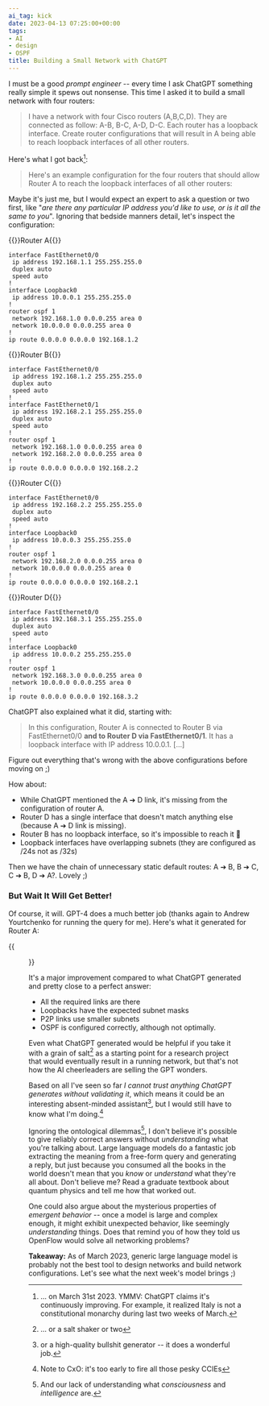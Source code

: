 ```yaml
---
ai_tag: kick
date: 2023-04-13 07:25:00+00:00
tags:
- AI
- design
- OSPF
title: Building a Small Network with ChatGPT
---
```

I must be a good *prompt engineer* -- every time I ask ChatGPT something really simple it spews out nonsense. This time I asked it to build a small network with four routers:

> I have a network with four Cisco routers (A,B,C,D). They are connected as follow: A-B, B-C, A-D, D-C. Each router has a loopback interface. Create router configurations that will result in A being able to reach loopback interfaces of all other routers.

Here's what I got back[^M31]:

> Here's an example configuration for the four routers that should allow Router A to reach the loopback interfaces of all other routers:
<!--more-->

[^M31]: ... on March 31st 2023. YMMV: ChatGPT claims it's continuously improving. For example, it realized Italy is not a constitutional monarchy during last two weeks of March.

Maybe it's just me, but I would expect an expert to ask a question or two first, like "_are there any particular IP address you'd like to use, or is it all the same to you_". Ignoring that bedside manners detail, let's inspect the configuration:

{{<cc>}}Router A{{</cc>}}
```
interface FastEthernet0/0
 ip address 192.168.1.1 255.255.255.0
 duplex auto
 speed auto
!
interface Loopback0
 ip address 10.0.0.1 255.255.255.0
!
router ospf 1
 network 192.168.1.0 0.0.0.255 area 0
 network 10.0.0.0 0.0.0.255 area 0
!
ip route 0.0.0.0 0.0.0.0 192.168.1.2
```

{{<cc>}}Router B{{</cc>}}
```
interface FastEthernet0/0
 ip address 192.168.1.2 255.255.255.0
 duplex auto
 speed auto
!
interface FastEthernet0/1
 ip address 192.168.2.1 255.255.255.0
 duplex auto
 speed auto
!
router ospf 1
 network 192.168.1.0 0.0.0.255 area 0
 network 192.168.2.0 0.0.0.255 area 0
!
ip route 0.0.0.0 0.0.0.0 192.168.2.2
```

{{<cc>}}Router C{{</cc>}}
```
interface FastEthernet0/0
 ip address 192.168.2.2 255.255.255.0
 duplex auto
 speed auto
!
interface Loopback0
 ip address 10.0.0.3 255.255.255.0
!
router ospf 1
 network 192.168.2.0 0.0.0.255 area 0
 network 10.0.0.0 0.0.0.255 area 0
!
ip route 0.0.0.0 0.0.0.0 192.168.2.1
```

{{<cc>}}Router D{{</cc>}}
```
interface FastEthernet0/0
 ip address 192.168.3.1 255.255.255.0
 duplex auto
 speed auto
!
interface Loopback0
 ip address 10.0.0.2 255.255.255.0
!
router ospf 1
 network 192.168.3.0 0.0.0.255 area 0
 network 10.0.0.0 0.0.0.255 area 0
!
ip route 0.0.0.0 0.0.0.0 192.168.3.2
```

ChatGPT also explained what it did, starting with:

> In this configuration, Router A is connected to Router B via FastEthernet0/0 **and to Router D via FastEthernet0/1**. It has a loopback interface with IP address 10.0.0.1.
> [...]

Figure out everything that's wrong with the above configurations before moving on ;)

How about:

* While ChatGPT mentioned the A ➔ D link, it's missing from the configuration of router A.
* Router D has a single interface that doesn't match anything else (because A ➔ D link is missing).
* Router B has no loopback interface, so it's impossible to reach it 🤔
* Loopback interfaces have overlapping subnets (they are configured as /24s not as /32s)

Then we have the chain of unnecessary static default routes: A ➔ B, B ➔ C, C ➔ B, D ➔ A?. Lovely ;)

### But Wait It Will Get Better!

Of course, it will. GPT-4 does a much better job (thanks again to Andrew Yourtchenko for running the query for me). Here's what it generated for Router A:

{{<figure src="/2023/04/gpt4-router-a.png">}}

It's a major improvement compared to what ChatGPT generated and pretty close to a perfect answer:

* All the required links are there
* Loopbacks have the expected subnet masks
* P2P links use smaller subnets
* OSPF is configured correctly, although not optimally.

Even what ChatGPT generated would be helpful if you take it with a grain of salt[^SS] as a starting point for a research project that would eventually result in a running network, but that's not how the AI cheerleaders are selling the GPT wonders.

[^SS]: ... or a salt shaker or two

Based on all I've seen so far _I cannot trust anything ChatGPT generates without validating it_, which means it could be an interesting absent-minded assistant[^BS], but I would still have to know what I'm doing.[^CCIE]

[^BS]: or a high-quality bullshit generator -- it does a wonderful job.

[^CCIE]: Note to CxO: it's too early to fire all those pesky CCIEs

Ignoring the ontological dilemmas[^LU], I don't believe it's possible to give reliably correct answers without _understanding_ what you're talking about. Large language models do a fantastic job extracting the meaning from a free-form query and generating a reply, but just because you consumed all the books in the world doesn't mean that you _know_ or _understand_ what they're all about. Don't believe me? Read a  graduate textbook about quantum physics and tell me how that worked out.

[^LU]: And our lack of understanding what *consciousness* and *intelligence* are.

One could also argue about the mysterious properties of _emergent behavior_ -- once a model is large and complex enough, it might exhibit unexpected behavior, like seemingly _understanding_ things. Does that remind you of how they told us OpenFlow would solve all networking problems?

**Takeaway:** As of March 2023, generic large language model is probably not the best tool to design networks and build network configurations. Let's see what the next week's model brings ;)